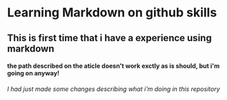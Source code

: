 # Learning Markdown on github skills
## This is first time that i have a experience using markdown
#### the path described on the aticle doesn't work exctly as is should, but i'm going on anyway!

























###### I had just made some changes describing what i'm doing in this repository

